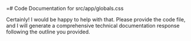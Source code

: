 =# Code Documentation for src/app/globals.css

Certainly! I would be happy to help with that. Please provide the code file, and I will generate a comprehensive technical documentation response following the outline you provided.
